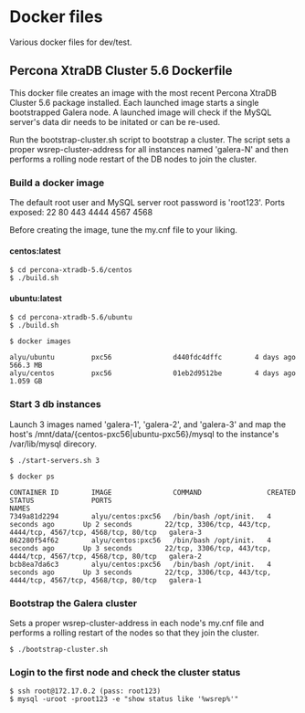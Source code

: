 # Docker files
Various docker files for dev/test.

## Percona XtraDB Cluster 5.6 Dockerfile
This docker file creates an image with the most recent Percona XtraDB Cluster 5.6 package installed.
Each launched image starts a single bootstrapped Galera node. A launched image will check
if the MySQL server's data dir needs to be initated or can be re-used.

Run the bootstrap-cluster.sh script to bootstrap a cluster.
The script sets a proper wsrep-cluster-address for all instances named 'galera-N'
and then performs a rolling node restart of the DB nodes to join the cluster.

### Build a docker image
The default root user and MySQL server root password is 'root123'.
Ports exposed: 22 80 443 4444 4567 4568

Before creating the image, tune the my.cnf file to your liking.

#### centos:latest

    $ cd percona-xtradb-5.6/centos
    $ ./build.sh

#### ubuntu:latest

    $ cd percona-xtradb-5.6/ubuntu
    $ ./build.sh

    $ docker images

    alyu/ubuntu         pxc56               d440fdc4dffc        4 days ago          566.3 MB
    alyu/centos         pxc56               01eb2d9512be        4 days ago          1.059 GB

### Start 3 db instances

Launch 3 images named 'galera-1', 'galera-2', and 'galera-3' and map the host's
/mnt/data/{centos-pxc56|ubuntu-pxc56}/mysql to the instance's /var/lib/mysql direcory.

    $ ./start-servers.sh 3

    $ docker ps

    CONTAINER ID        IMAGE               COMMAND                CREATED             STATUS              PORTS                                                             NAMES
    7349a81d2294        alyu/centos:pxc56   /bin/bash /opt/init.   4 seconds ago       Up 2 seconds        22/tcp, 3306/tcp, 443/tcp, 4444/tcp, 4567/tcp, 4568/tcp, 80/tcp   galera-3
    862280f54f62        alyu/centos:pxc56   /bin/bash /opt/init.   4 seconds ago       Up 3 seconds        22/tcp, 3306/tcp, 443/tcp, 4444/tcp, 4567/tcp, 4568/tcp, 80/tcp   galera-2
    bcb8ea7da6c3        alyu/centos:pxc56   /bin/bash /opt/init.   4 seconds ago       Up 3 seconds        22/tcp, 3306/tcp, 443/tcp, 4444/tcp, 4567/tcp, 4568/tcp, 80/tcp   galera-1

### Bootstrap the Galera cluster

Sets a proper wsrep-cluster-address in each node's my.cnf file and performs a rolling restart
of the nodes so that they join the cluster.

    $ ./bootstrap-cluster.sh

### Login to the first node and check the cluster status

    $ ssh root@172.17.0.2 (pass: root123)
    $ mysql -uroot -proot123 -e "show status like '%wsrep%'"
